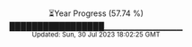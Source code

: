 <p align="center">
⏳Year Progress (57.74 %) <br>
█████████████████▁▁▁▁▁▁▁▁▁▁▁▁▁ <br>
<sub>Updated: Sun, 30 Jul 2023 18:02:25 GMT</sub>
</p>

